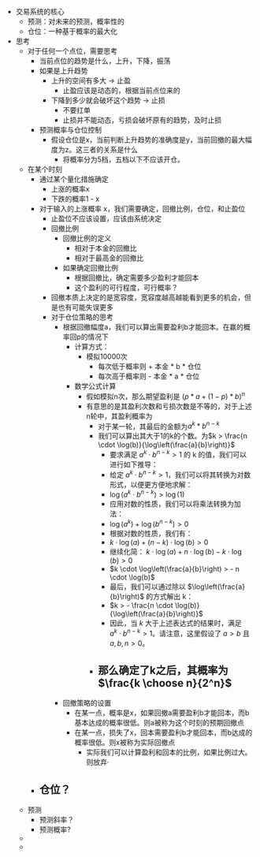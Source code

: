 - 交易系统的核心
	- 预测：对未来的预测，概率性的
	- 仓位：一种基于概率的最大化
- 思考
	- 对于任何一个点位，需要思考
		- 当前点位的趋势是什么，上升，下降，振荡
		- 如果是上升趋势
			- 上升的空间有多大 -> 止盈
				- 止盈应该是动态的，根据当前点位来的
			- 下降到多少就会破坏这个趋势 -> 止损
				- 不要扛单
				- 止损并不能动态，亏损会破坏原有的趋势，及时止损
		- 预测概率与仓位控制
			- 假设仓位是x，当前判断上升趋势的准确度是y，当前回撤的最大幅度为z。这三者的关系是什么
				- 将概率分为5档，五档以下不应该开仓。
	- 在某个时刻
		- 通过某个量化措施确定
			- 上涨的概率x
			- 下跌的概率1 - x
		- 对于输入的上涨概率 x，我们需要确定，回撤比例，仓位，和止盈位
			- 止盈位不应该设置，应该由系统决定
			- 回撤比例
				- 回撤比例的定义
					- 相对于本金的回撤比
					- 相对于最高金的回撤比
				- 如果确定回撤比例
					- 根据回撤比，确定需要多少盈利才能回本
					- 这个盈利的可行程度，可行概率？
			- 回撤本质上决定的是宽容度，宽容度越高越能看到更多的机会，但是也有可能失误更多
			- 对于仓位策略的思考
				- 根据回撤幅度a，我们可以算出需要盈利b才能回本。在赢的概率回p的情况下
					- 计算方式：
						- 模拟10000次
							- 每次低于概率则 + 本金 * b * 仓位
							- 每次高于概率则 - 本金 * a * 仓位
					- 数学公式计算
						- 假如模拟n次，那么期望盈利是 $(p*a + (1-p)*b)^n$
						- 有意思的是其盈利次数和亏损次数是不等的，对于上述n轮中，其盈利概率为
							- 对于某一轮，其最后的金额为$a^k*b^{n-k}$
							- 我们可以算出其大于1的k的个数。为$k > \frac{n \cdot \log(b)}{\log\left(\frac{a}{b}\right)}$
								- 要求满足 $a^k \cdot b^{n-k} > 1$ 的 k 的值，我们可以进行如下推导：
								- 给定 $a^k \cdot b^{n-k} > 1$，我们可以将其转换为对数形式，以便更方便地求解：
								- $\log(a^k \cdot b^{n-k}) > \log(1)$
								- 应用对数的性质，我们可以将乘法转换为加法：
								- $\log(a^k) + \log(b^{n-k}) > 0$
								- 根据对数的性质，我们有：
								- $k \cdot \log(a) + (n-k) \cdot \log(b) > 0$
								- 继续化简：
								  $k \cdot \log(a) + n \cdot \log(b) - k \cdot \log(b) > 0$
								- $k \cdot \log\left(\frac{a}{b}\right) > - n \cdot \log(b)$
								- 最后，我们可以通过除以 $\log\left(\frac{a}{b}\right)$ 的方式解出 k：
								- $k > - \frac{n \cdot \log(b)}{\log\left(\frac{a}{b}\right)}$
								- 因此，当 $k$ 大于上述表达式的结果时，满足 $a^k \cdot b^{n-k} > 1$。请注意，这里假设了 $a > b$ 且 $a, b, n > 0$。
							- 那么确定了k之后，其概率为$\frac{k \choose n}{2^n}$
								-
				- 回撤策略的设置
					- 在某一点，概率是x，如果回撤a需要盈利b才能回本，而b基本达成的概率很低。则a被称为这个时刻的预期回撤点
					- 在某一点，损失了x，回本需要盈利b才能回本，而b达成的概率很低。则x被称为实际回撤点
						- 实际我们可以计算盈利和回本的比例，如果比例过大。则放弃·
		- 仓位？
			-
	- 预测
		- 预测斜率？
		- 预测概率?
	-
	-